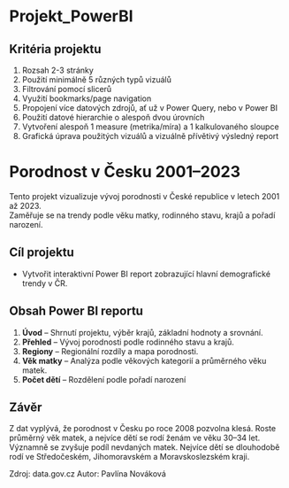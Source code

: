 # Projekt_PowerBI
## Kritéria projektu
1. Rozsah 2-3 stránky
2. Použití minimálně 5 různých typů vizuálů
3. Filtrování pomocí slicerů
4. Využití bookmarks/page navigation
5. Propojení více datových zdrojů, ať už v Power Query, nebo v Power BI
6. Použití datové hierarchie o alespoň dvou úrovních
7. Vytvoření alespoň 1 measure (metrika/míra) a 1 kalkulovaného sloupce
8. Grafická úprava použitých vizuálů a vizuálně přívětivý výsledný report

# Porodnost v Česku 2001–2023
Tento projekt vizualizuje vývoj porodnosti v České republice v letech 2001 až 2023.  
Zaměřuje se na trendy podle věku matky, rodinného stavu, krajů a pořadí narození.

## Cíl projektu
- Vytvořit interaktivní Power BI report zobrazující hlavní demografické trendy v ČR.

## Obsah Power BI reportu
1. **Úvod** – Shrnutí projektu, výběr krajů, základní hodnoty a srovnání.
2. **Přehled** – Vývoj porodnosti podle rodinného stavu a krajů.
3. **Regiony** – Regionální rozdíly a mapa porodnosti.
4. **Věk matky** – Analýza podle věkových kategorií a průměrného věku matek.
5. **Počet dětí** – Rozdělení podle pořadí narození

## Závěr
Z dat vyplývá, že porodnost v Česku po roce 2008 pozvolna klesá. Roste průměrný věk matek, a nejvíce dětí se rodí ženám ve věku 30–34 let. 
Významně se zvyšuje podíl nevdaných matek. Nejvíce dětí se dlouhodobě rodí ve Středočeském, Jihomoravském a Moravskoslezském kraji.

Zdroj: data.gov.cz
Autor: Pavlína Nováková
